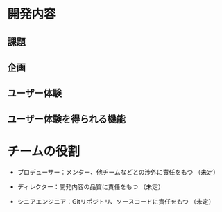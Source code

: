 # 開発内容
## 課題

## 企画

## ユーザー体験

## ユーザー体験を得られる機能

# チームの役割
- プロデューサー：メンター、他チームなどとの渉外に責任をもつ
（未定）

- ディレクター：開発内容の品質に責任をもつ
（未定）

- シニアエンジニア：Gitリポジトリ、ソースコードに責任をもつ
（未定）
